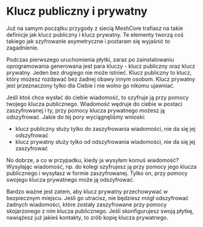 # Klucz publiczny i prywatny

Już na samym początku przygody z siecią MeshCore trafiasz na takie definicje jak klucz publiczny i klucz prywatny. Te elementy tworzą coś takiego jak szyfrowanie asymetryczne i postaram się wyjaśnić to zagadnienie.

Podczas pierwszego uruchomienia płytki, zaraz po zainstalowaniu oprogramowania generowana jest para kluczy - klucz publiczny oraz klucz prywatny. Jeden bez drugiego nie może istnieć. Klucz publiczny to klucz, który możesz rozdawać bez żadnej obawy innym osobom. Klucz prywatny jest przeznaczony tylko dla Ciebie i nie wolno go nikomu ujawniać. 

Jeśli ktoś chce wysłać do ciebie wiadomość, to szyfruje ją przy pomocy twojego klucza publicznego. Wiadomość wędruje do ciebie w postaci zaszyfrowanej i ty, przy pomocy klucza prywatnego możesz ją odszyfrować. Jakie do tej pory wyciągnęliśmy wnioski:

- klucz publiczny służy tylko do zaszyfrowania wiadomości, nie da się jej odszyfrować
- klucz prywatny służy tylko od odszyfrowania wiadomości, nie da się jej zaszyfrować

No dobrze, a co w przypadku, kiedy ja wysyłam komuś wiadomość? Wysyłając wiadomość, np. do kolegi szyfrujesz ją przy pomocy jego klucza publicznego i wysyłasz w formie zaszyfrowanej. Tylko on, przy pomocy swojego klucza prywatnego może ją odszyfrować. 

Bardzo ważne jest zatem, aby klucz prywatny przechowywać w bezpiecznym miejscu. Jeśli go utracisz, nie będziesz mógł odszyfrować żadnych wiadomości, które zostały zaszyfrowane przy pomocy skojarzonego z nim klucza publicznego. Jeśli skonfigurujesz swoją płytkę, nawiążesz już jakieś kontakty, to zrób kopię klucza prywatnego.